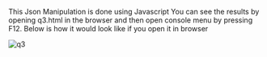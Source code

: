 This Json Manipulation is done using Javascript
You can see the results by opening q3.html in the browser and then open console menu by pressing F12. Below is how it would look like if you open it in browser

![q3](https://user-images.githubusercontent.com/25950637/115621468-c25ba900-a320-11eb-8075-fc1f236fcf13.png)

